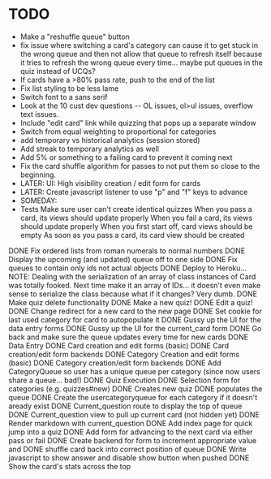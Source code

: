 # TODO

* Make a "reshuffle queue" button
* fix issue where switching a card's category can cause it to get stuck in the wrong queue and then not allow that queue to refresh itself because it tries to refresh the wrong queue every time... maybe put queues in the quiz instead of UCQs?
* If cards have a >80% pass rate, push to the end of the list
* Fix list styling to be less lame
* Switch font to a sans serif
* Look at the 10 cust dev questions -- OL issues, ol>ul issues, overflow text issues.
* Include "edit card" link while quizzing that pops up a separate window
* Switch from equal weighting to proportional for categories
* add temporary vs historical analytics (session stored)
* Add streak to temporary analytics as well
* Add 5% or something to a failing card to prevent it coming next
* Fix the card shuffle algorithm for passes to not put them so close to the beginning.
* LATER: UI: High visibility creation / edit form for cards
* LATER: Create javascript listener to use "p" and "f" keys to advance
* SOMEDAY: 
* Tests
  Make sure user can't create identical quizzes
  When you pass a card, its views should update properly
  When you fail a card, its views should update properly
  When you first start off, card views should be empty
  As soon as you pass a card, its card view should be created

DONE Fix ordered lists from roman numerals to normal numbers
DONE Display the upcoming (and updated) queue off to one side
DONE Fix queues to contain only ids not actual objects
DONE Deploy to Heroku... NOTE: Dealing with the serialization of an array of class instances of Card was totally fooked.  Next time make it an array of IDs... it doesn't even make sense to serialize the class because what if it changes?  Very dumb.
DONE Make quiz delete functionality
DONE Make a new quiz!
DONE Edit a quiz!
DONE Change redirect for a new card to the new page
DONE Set cookie for last used category for card to autopopulate it
DONE Gussy up the UI for the data entry forms
DONE Gussy up the UI for the current_card form
DONE Go back and make sure the queue updates every time for new cards
DONE Data Entry
  DONE Card creation and edit forms (basic)
  DONE Card creation/edit form backends
  DONE Category Creation and edit forms (basic)
  DONE Category creation/edit form backends
DONE Add CategoryQueue so user has a unique queue per category (since now users share a queue... bad!)
DONE Quiz Execution
  DONE Selection form for categories (e.g. quizzes#new)
    DONE Creates new quiz 
    DONE populates the queue
      DONE Create the usercategoryqueue for each category if it doesn't aready exist
    DONE Current_question route to display the top of queue
    DONE Current_question view to pull up current card (not hidden yet)
    DONE Render markdown with current_question
    DONE Add index page for quick jump into a quiz
    DONE Add form for advancing to the next card via either pass or fail
    DONE Create backend for form to increment appropriate value and DONE shuffle card back into correct position of queue
    DONE Write javascript to show answer and disable show button when pushed
    DONE Show the card's stats across the top
